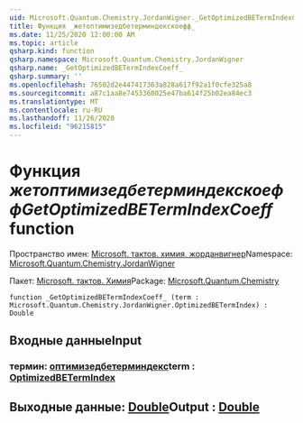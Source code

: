 ```yaml
---
uid: Microsoft.Quantum.Chemistry.JordanWigner._GetOptimizedBETermIndexCoeff_
title: Функция _жетоптимизедбетерминдекскоефф_
ms.date: 11/25/2020 12:00:00 AM
ms.topic: article
qsharp.kind: function
qsharp.namespace: Microsoft.Quantum.Chemistry.JordanWigner
qsharp.name: _GetOptimizedBETermIndexCoeff_
qsharp.summary: ''
ms.openlocfilehash: 76502d2e447417363a828a617f92a1f0cfe325a8
ms.sourcegitcommit: a87c1aa8e7453360025e47ba614f25b02ea84ec3
ms.translationtype: MT
ms.contentlocale: ru-RU
ms.lasthandoff: 11/26/2020
ms.locfileid: "96215815"
---
```

# <a name="_getoptimizedbetermindexcoeff_-function"></a><span data-ttu-id="f0027-102">Функция _жетоптимизедбетерминдекскоефф_</span><span class="sxs-lookup"><span data-stu-id="f0027-102">_GetOptimizedBETermIndexCoeff_ function</span></span>

<span data-ttu-id="f0027-103">Пространство имен: [Microsoft. тактов. химия. жорданвигнер](xref:Microsoft.Quantum.Chemistry.JordanWigner)</span><span class="sxs-lookup"><span data-stu-id="f0027-103">Namespace: [Microsoft.Quantum.Chemistry.JordanWigner](xref:Microsoft.Quantum.Chemistry.JordanWigner)</span></span>

<span data-ttu-id="f0027-104">Пакет: [Microsoft. тактов. Химия](https://nuget.org/packages/Microsoft.Quantum.Chemistry)</span><span class="sxs-lookup"><span data-stu-id="f0027-104">Package: [Microsoft.Quantum.Chemistry](https://nuget.org/packages/Microsoft.Quantum.Chemistry)</span></span>




```qsharp
function _GetOptimizedBETermIndexCoeff_ (term : Microsoft.Quantum.Chemistry.JordanWigner.OptimizedBETermIndex) : Double
```


## <a name="input"></a><span data-ttu-id="f0027-105">Входные данные</span><span class="sxs-lookup"><span data-stu-id="f0027-105">Input</span></span>

### <a name="term--optimizedbetermindex"></a><span data-ttu-id="f0027-106">термин: [оптимизедбетерминдекс](xref:Microsoft.Quantum.Chemistry.JordanWigner.OptimizedBETermIndex)</span><span class="sxs-lookup"><span data-stu-id="f0027-106">term : [OptimizedBETermIndex](xref:Microsoft.Quantum.Chemistry.JordanWigner.OptimizedBETermIndex)</span></span>





## <a name="output--double"></a><span data-ttu-id="f0027-107">Выходные данные: [Double](xref:microsoft.quantum.lang-ref.double)</span><span class="sxs-lookup"><span data-stu-id="f0027-107">Output : [Double](xref:microsoft.quantum.lang-ref.double)</span></span>

